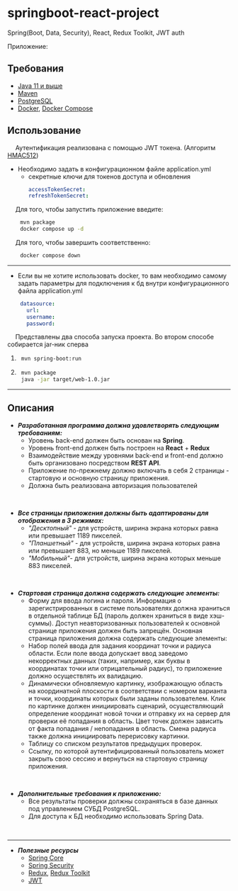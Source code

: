 # springboot-react-project
Spring(Boot, Data, Security), React, Redux Toolkit, JWT auth


Приложение: 
    
## Требования
* [Java 11 и выше](https://www.oracle.com/java/technologies/downloads/)
* [Maven](https://maven.apache.org/)
* [PostgreSQL](https://www.postgresql.org/)
* [Docker](https://www.docker.com/), [Docker Compose](https://docs.docker.com/compose/)

## Использование
&emsp; Аутентификация реализована с помощью JWT токена. (Алгоритм [HMAC512](https://ru.wikipedia.org/wiki/HMAC))
* Необходимо задать в конфигурационном файле application.yml
  * секретные ключи для токенов доступа и обновления 
    ```yaml
    accessTokenSecret:
    refreshTokenSecret:
    ```
&emsp; Для того, чтобы запустить приложение введите: 
```bash
    mvn package
    docker compose up -d
```
&emsp; Для того, чтобы завершить  соответственно:
```bash
    docker compose down
```

---
* Если вы не хотите использовать docker, то вам необходимо самому задать параметры для подключения к бд внутри конфигурационного файла application.yml
```yaml
    datasource:
      url:
      username:
      password: 
```
&emsp; Представлены два способа запуска проекта. Во втором способе собирается jar-ник сперва
  1. ```bash
      mvn spring-boot:run
      ```
  2. ```bash
      mvn package
      java -jar target/web-1.0.jar
     ```



---
## Описания 
* ___Разработанная программа должна удовлетворять следующим требованиям:___
  * Уровень back-end должен быть основан на __Spring__.
  * Уровень front-end должен быть построен на __React__ + __Redux__ 
  * Взаимодействие между уровнями back-end и front-end должно быть организовано посредством __REST API__.
  * Приложение по-прежнему должно включать в себя 2 страницы - стартовую и основную страницу приложения. 
  * Должна быть реализована авторизация пользователей

<br/>

* ___Все страницы приложения должны быть адаптированы для отображения в 3 режимах:___
  * _"Десктопный"_ - для устройств, ширина экрана которых равна или превышает 1189 пикселей.
  * _"Планшетный"_ - для устройств, ширина экрана которых равна или превышает 883, но меньше 1189 пикселей.
  * _"Мобильный"_- для устройств, ширина экрана которых меньше 883 пикселей.

<br/>

* ___Стартовая страница должна содержать следующие элементы:___
  * Форму для ввода логина и пароля. Информация о зарегистрированных в системе пользователях должна храниться в отдельной таблице БД (пароль должен храниться в виде хэш-суммы). Доступ неавторизованных пользователей к основной странице приложения должен быть запрещён.
Основная страница приложения должна содержать следующие элементы:
  * Набор полей ввода для задания координат точки и радиуса области.  Если поле ввода допускает ввод заведомо некорректных данных (таких, например, как буквы в координатах точки или отрицательный радиус), то приложение должно осуществлять их валидацию.
  * Динамически обновляемую картинку, изображающую область на координатной плоскости в соответствии с номером варианта и точки, координаты которых были заданы пользователем. Клик по картинке должен инициировать сценарий, осуществляющий определение координат новой точки и отправку их на сервер для проверки её попадания в область. Цвет точек должен зависить от факта попадания / непопадания в область. Смена радиуса также должна инициировать перерисовку картинки.
  * Таблицу со списком результатов предыдущих проверок.
  * Ссылку, по которой аутентифицированный пользователь может закрыть свою сессию и вернуться на стартовую страницу приложения.

<br/>

* ___Дополнительные требования к приложению:___
  * Все результаты проверки должны сохраняться в базе данных под управлением СУБД PostgreSQL.
  * Для доступа к БД необходимо использовать Spring Data.

<br/>

---
* ___Полезные ресурсы___
  * [Spring Core](https://docs.spring.io/spring-framework/docs/current/reference/html/core.html#spring-core)
  * [Spring Security](https://docs.spring.io/spring-security/reference/index.html)
  * [Redux](https://redux.js.org/), [Redux Toolkit](https://redux-toolkit.js.org/)
  * [JWT](https://jwt.io/)